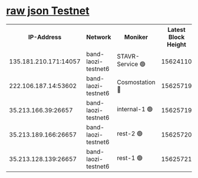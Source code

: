 
[raw json Testnet](https://rpc-check.bandt.stavr.tech/bandt/rpcbandt_result.json)
=

<table><tr><th>IP-Address</th><th>Network</th><th>Moniker</th><th>Latest Block Height</th><th>Earliest Block Height</th><th>Catching Up</th><th>Tx Index</th><th>Voting Power</th><th>Scan Time</th></tr><tr><td>135.181.210.171:14057</td><td>band-laozi-testnet6</td><td>STAVR-Service 🟢</td><td>15624110</td><td>15322501</td><td>False</td><td>on</td><td>0</td><td>2024-02-07T15:32:00.120141942UTC</td></tr><tr><td>222.106.187.14:53602</td><td>band-laozi-testnet6</td><td>Cosmostation 🔴</td><td>15625719</td><td>15423001</td><td>False</td><td>on</td><td>2203623</td><td>2024-02-07T15:32:01.509508825UTC</td></tr><tr><td>35.213.166.39:26657</td><td>band-laozi-testnet6</td><td>internal-1 🟢</td><td>15625719</td><td>15525719</td><td>False</td><td>on</td><td>0</td><td>2024-02-07T15:32:02.428049060UTC</td></tr><tr><td>35.213.189.166:26657</td><td>band-laozi-testnet6</td><td>rest-2 🟢</td><td>15625720</td><td>15525720</td><td>False</td><td>on</td><td>0</td><td>2024-02-07T15:32:03.313038852UTC</td></tr><tr><td>35.213.128.139:26657</td><td>band-laozi-testnet6</td><td>rest-1 🟢</td><td>15625721</td><td>15525721</td><td>False</td><td>on</td><td>0</td><td>2024-02-07T15:32:08.329222168UTC</td></tr></table>

